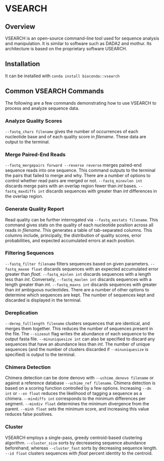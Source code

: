 # VSEARCH

## Overview
VSEARCH is an open-source command-line tool used for sequence analysis and manipulation. It is similar to software such as DADA2 and mothur. Its architecture is based on the proprietary software USEARCH.

## Installation
It can be installed with `conda install bioconda::vsearch`

## Common VSEARCH Commands
The following are a few commands demonstrating how to use VSEARCH to process and analyze sequence data.

### Analyze Quality Scores
`--fastq_chars filename` gives the number of occurrences of each nucleotide base and of each quality score in _filename_. These data are output to the terminal. 

### Merge Paired-End Reads
`--fastq_mergepairs forward --reverse reverse` merges paired-end sequence reads into one sequence. This command outputs to the terminal the pairs that failed to merge and why. There are a number of options to control whether read pairs are merged or not. `--fastq_minovlen int` discards merge pairs with an overlap region fewer than _int_ bases. `--fastq_maxdiffs int` discards sequences with greater than _int_ differences in the overlap region.

### Generate Quality Report
Read quality can be further interrogated via `--fastq_eestats filename`. This command gives stats on the quality of each nucleotide position across all reads in _filename_. This generates a table of tab-separated columns. This columns include, principally, the distribution of quality scores, error probabilities, and expected accumulated errors at each position. 

### Filtering Sequences
`--fastq_filter filename` filters sequences based on given parameters. `--fastq_maxee float` discards sequences with an expected accumulated error greater than _float_. `--fastq_minlen int` discards sequences with a length less than _int_. Conversely, `--fastq_maxlen int` discards sequences with a length greater than _int_. `--fastq_maxns int` discards sequences with greater than _int_ ambiguous nucleotides. There are a number of other options to determine which sequences are kept. The number of sequences kept and discarded is displayed in the terminal.

### Dereplication
`--derep_fulllength filename` clusters sequences that are identical, and merges them together. This reduces the number of sequences present in the file. The `--sizeout` flag writes the abundance of each sequence to the output fasta file. `--minuniquesize int` can also be specified to discard any sequences that have an abundance less than _int_. The number of unique sequences (and the number of clusters discarded if `--minuniquesize` is specified) is output to the terminal.

### Chimera Detection
Chimera detection can be done denovo with `--uchime_denovo filename` or against a reference database `--uchime_ref filename`. Chimera detection is based on a scoring function controlled by a few options. Increasing `--dn int` or `--xn float` reduces the likelihood of tagging a sequence as a chimera. `--mindiffs int` corresponds to the minimum differences per segment. `--mindiv float` determines the minimum divergence from the parent. `--minh float` sets the minimum score, and increasing this value reduces false positives.

### Cluster
VSEARCH employs a single-pass, greedy centroid-based clustering algorithm. `--cluster_size` sorts by decreaseing sequence abundance beforehand, whereas `--cluster_fast` sorts by decreasing sequence length. `--id float` clusters sequences with _float_ percent identity to the centroid.
